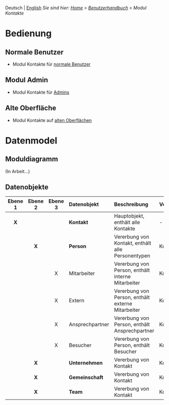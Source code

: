 <!-- TITLE: Modul Kontakte -->
<!-- SUBTITLE: Modul für Personen, Unternehmen, Organisationseinheiten usw. -->

Deutsch | [English](/en/modules/contacts)
*Sie sind hier: [Home](/home) > [Benutzerhandbuch](/de/user-guide) > Modul Kontakte*

# Bedienung
## Normale Benutzer
* Modul Kontakte für [normale Benutzer](/de/modules/contacts/user)
## Modul Admin 
* Modul Kontakte für [Admins](/de/modules/contacts/admin)
## Alte Oberfläche
* Modul Kontakte auf [alten Oberflächen](/de/modules/contacts/qooxdoo)
# Datenmodel
## Moduldiagramm
(In Arbeit...)
## Datenobjekte
| Ebene 1 | Ebene 2 | Ebene 3 | Datenobjekt                        | Beschreibung                                                                     | Vererbung von    |
|:---------:|:---------:|:---------:|:------------------------------|:--------------------------------------------------------------|:-------------------|
| **X**       |                 |                  | **Kontakt**                |  Hauptobjekt, enthält alle Kontakte                                   | -                          |
|                 | **X**       |                  | **Person**                  |   Vererbung von Kontakt, enthält alle Personentypen       | Kontakte.Kontakt |
|                 |                 | X               | Mitarbeiter                   |   Vererbung von Person, enthält interne Mitarbeiter         | Kontakte.Person |
|                 |                 | X               | Extern                           |   Vererbung von Person, enthält externe Mitarbeiter        | Kontakte.Person |
|                 |                 | X               | Ansprechpartner          |   Vererbung von Person, enthält Ansprechpartner           | Kontakte.Person |
|                 |                 | X               | Besucher                       |   Vererbung von Person, enthält Besucher                        | Kontakte.Person |
|                 | **X**       |                  | **Unternehmen**        |    Vererbung von Kontakt                                                 | Kontakte.Kontakt |
|                 | **X**       |                  |**Gemeinschaft**         |    Vererbung von Kontakt                                                 | Kontakte.Kontakt |
|                 | **X**       |                  | **Team**                       |    Vererbung von Kontakt                                                 | Kontakte.Kontakt |


